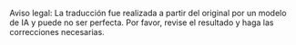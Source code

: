 

Aviso legal: La traducción fue realizada a partir del original por un modelo de IA y puede no ser perfecta. 
Por favor, revise el resultado y haga las correcciones necesarias.